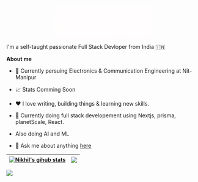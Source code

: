 <p align="center"><img width="50%" src="./assets/tweet.gif" /></a></p>

I'm a self-taught passionate Full Stack Devloper from India 🇮🇳

**About me**

- 💼 Currently persuing Electronics & Communication Engineering at Nit-Manipur

- 📈 Stats Comming Soon

- ❤️ I love writing, building things & learning new skills.

- 🧠 Currently doing full stack developement using Nextjs, prisma, planetScale, React.
  
-  Also doing AI and ML

- 💬 Ask me about anything [here](https://twitter.com/nikhilhuirem)



| <a href="https://github.com/nikhilhuirem/github-readme-stats"><img align="center" src="https://github-readme-stats.vercel.app/api?username=nikhilhuirem&show_icons=true&include_all_commits=true&theme=buefy&hide_border=true" alt="Nikhil's gihub stats" /></a> | <a href="https://github.com/nikhilhuirem/github-readme-stats"><img align="center" src="https://github-readme-stats.vercel.app/api/top-langs/?username=nikhilhuirem&layout=compact&theme=buefy&hide_border=true" /></a> |
| ------------- | ------------- |


<img src="https://activity-graph.herokuapp.com/graph?username=nikhilhuirem&bg_color=0f2d3d&color=1cadfb&line=1cadfb&point=1cadfb&area=true&hide_border=true">


<br />
<br />
